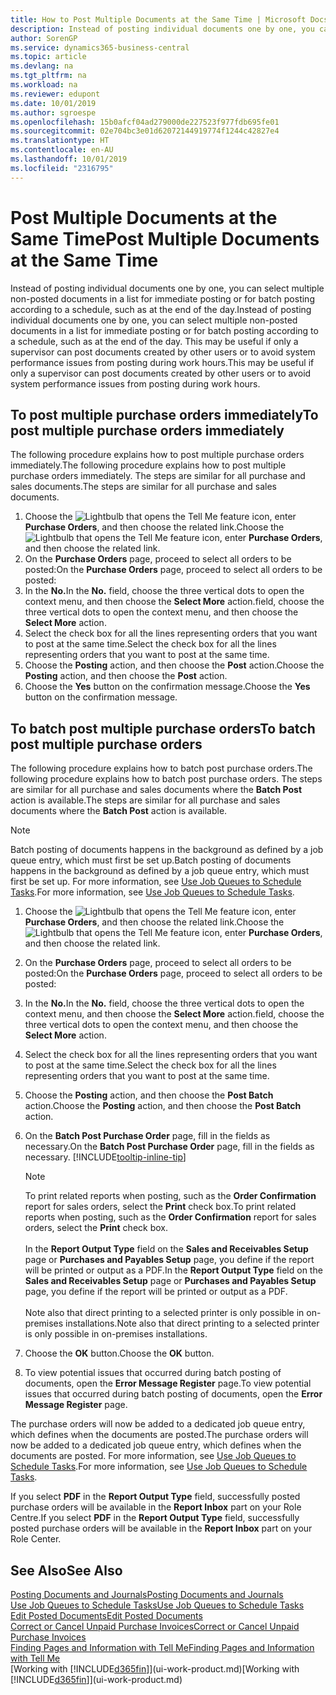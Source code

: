 ```yaml
---
title: How to Post Multiple Documents at the Same Time | Microsoft Docs
description: Instead of posting individual documents one by one, you can select multiple non-posted documents in a list for batch posting, either for immediate posting or scheduled to, for example, the end of the day.
author: SorenGP
ms.service: dynamics365-business-central
ms.topic: article
ms.devlang: na
ms.tgt_pltfrm: na
ms.workload: na
ms.reviewer: edupont
ms.date: 10/01/2019
ms.author: sgroespe
ms.openlocfilehash: 15b0afcf04ad279000de227523f977fdb695fe01
ms.sourcegitcommit: 02e704bc3e01d62072144919774f1244c42827e4
ms.translationtype: HT
ms.contentlocale: en-AU
ms.lasthandoff: 10/01/2019
ms.locfileid: "2316795"
---
```

# <a name="post-multiple-documents-at-the-same-time"></a><span data-ttu-id="29adc-103">Post Multiple Documents at the Same Time</span><span class="sxs-lookup"><span data-stu-id="29adc-103">Post Multiple Documents at the Same Time</span></span>
<span data-ttu-id="29adc-104">Instead of posting individual documents one by one, you can select multiple non-posted documents in a list for immediate posting or for batch posting according to a schedule, such as at the end of the day.</span><span class="sxs-lookup"><span data-stu-id="29adc-104">Instead of posting individual documents one by one, you can select multiple non-posted documents in a list for immediate posting or for batch posting according to a schedule, such as at the end of the day.</span></span> <span data-ttu-id="29adc-105">This may be useful if only a supervisor can post documents created by other users or to avoid system performance issues from posting during work hours.</span><span class="sxs-lookup"><span data-stu-id="29adc-105">This may be useful if only a supervisor can post documents created by other users or to avoid system performance issues from posting during work hours.</span></span>

## <a name="to-post-multiple-purchase-orders-immediately"></a><span data-ttu-id="29adc-106">To post multiple purchase orders immediately</span><span class="sxs-lookup"><span data-stu-id="29adc-106">To post multiple purchase orders immediately</span></span>
<span data-ttu-id="29adc-107">The following procedure explains how to post multiple purchase orders immediately.</span><span class="sxs-lookup"><span data-stu-id="29adc-107">The following procedure explains how to post multiple purchase orders immediately.</span></span> <span data-ttu-id="29adc-108">The steps are similar for all purchase and sales documents.</span><span class="sxs-lookup"><span data-stu-id="29adc-108">The steps are similar for all purchase and sales documents.</span></span>

1. <span data-ttu-id="29adc-109">Choose the ![Lightbulb that opens the Tell Me feature](media/ui-search/search_small.png "Tell me what you want to do") icon, enter **Purchase Orders**, and then choose the related link.</span><span class="sxs-lookup"><span data-stu-id="29adc-109">Choose the ![Lightbulb that opens the Tell Me feature](media/ui-search/search_small.png "Tell me what you want to do") icon, enter **Purchase Orders**, and then choose the related link.</span></span>
2. <span data-ttu-id="29adc-110">On the **Purchase Orders** page, proceed to select all orders to be posted:</span><span class="sxs-lookup"><span data-stu-id="29adc-110">On the **Purchase Orders** page, proceed to select all orders to be posted:</span></span>
3. <span data-ttu-id="29adc-111">In the **No.**</span><span class="sxs-lookup"><span data-stu-id="29adc-111">In the **No.**</span></span> <span data-ttu-id="29adc-112">field, choose the three vertical dots to open the context menu, and then choose the **Select More** action.</span><span class="sxs-lookup"><span data-stu-id="29adc-112">field, choose the three vertical dots to open the context menu, and then choose the **Select More** action.</span></span>
4. <span data-ttu-id="29adc-113">Select the check box for all the lines representing orders that you want to post at the same time.</span><span class="sxs-lookup"><span data-stu-id="29adc-113">Select the check box for all the lines representing orders that you want to post at the same time.</span></span>
5. <span data-ttu-id="29adc-114">Choose the **Posting** action, and then choose the **Post** action.</span><span class="sxs-lookup"><span data-stu-id="29adc-114">Choose the **Posting** action, and then choose the **Post** action.</span></span>
6. <span data-ttu-id="29adc-115">Choose the **Yes** button on the confirmation message.</span><span class="sxs-lookup"><span data-stu-id="29adc-115">Choose the **Yes** button on the confirmation message.</span></span>

## <a name="to-batch-post-multiple-purchase-orders"></a><span data-ttu-id="29adc-116">To batch post multiple purchase orders</span><span class="sxs-lookup"><span data-stu-id="29adc-116">To batch post multiple purchase orders</span></span>
<span data-ttu-id="29adc-117">The following procedure explains how to batch post purchase orders.</span><span class="sxs-lookup"><span data-stu-id="29adc-117">The following procedure explains how to batch post purchase orders.</span></span> <span data-ttu-id="29adc-118">The steps are similar for all purchase and sales documents where the **Batch Post** action is available.</span><span class="sxs-lookup"><span data-stu-id="29adc-118">The steps are similar for all purchase and sales documents where the **Batch Post** action is available.</span></span>

> [!NOTE]
> <span data-ttu-id="29adc-119">Batch posting of documents happens in the background as defined by a job queue entry, which must first be set up.</span><span class="sxs-lookup"><span data-stu-id="29adc-119">Batch posting of documents happens in the background as defined by a job queue entry, which must first be set up.</span></span> <span data-ttu-id="29adc-120">For more information, see [Use Job Queues to Schedule Tasks](admin-job-queues-schedule-tasks.md).</span><span class="sxs-lookup"><span data-stu-id="29adc-120">For more information, see [Use Job Queues to Schedule Tasks](admin-job-queues-schedule-tasks.md).</span></span>

1. <span data-ttu-id="29adc-121">Choose the ![Lightbulb that opens the Tell Me feature](media/ui-search/search_small.png "Tell me what you want to do") icon, enter **Purchase Orders**, and then choose the related link.</span><span class="sxs-lookup"><span data-stu-id="29adc-121">Choose the ![Lightbulb that opens the Tell Me feature](media/ui-search/search_small.png "Tell me what you want to do") icon, enter **Purchase Orders**, and then choose the related link.</span></span>  
2. <span data-ttu-id="29adc-122">On the **Purchase Orders** page, proceed to select all orders to be posted:</span><span class="sxs-lookup"><span data-stu-id="29adc-122">On the **Purchase Orders** page, proceed to select all orders to be posted:</span></span>
3. <span data-ttu-id="29adc-123">In the **No.**</span><span class="sxs-lookup"><span data-stu-id="29adc-123">In the **No.**</span></span> <span data-ttu-id="29adc-124">field, choose the three vertical dots to open the context menu, and then choose the **Select More** action.</span><span class="sxs-lookup"><span data-stu-id="29adc-124">field, choose the three vertical dots to open the context menu, and then choose the **Select More** action.</span></span>
4. <span data-ttu-id="29adc-125">Select the check box for all the lines representing orders that you want to post at the same time.</span><span class="sxs-lookup"><span data-stu-id="29adc-125">Select the check box for all the lines representing orders that you want to post at the same time.</span></span>
5. <span data-ttu-id="29adc-126">Choose the **Posting** action, and then choose the **Post Batch** action.</span><span class="sxs-lookup"><span data-stu-id="29adc-126">Choose the **Posting** action, and then choose the **Post Batch** action.</span></span>
6. <span data-ttu-id="29adc-127">On the **Batch Post Purchase Order** page, fill in the fields as necessary.</span><span class="sxs-lookup"><span data-stu-id="29adc-127">On the **Batch Post Purchase Order** page, fill in the fields as necessary.</span></span> [!INCLUDE[tooltip-inline-tip](includes/tooltip-inline-tip_md.md)]

    > [!NOTE]
    > <span data-ttu-id="29adc-128">To print related reports when posting, such as the **Order Confirmation** report for sales orders, select the **Print** check box.</span><span class="sxs-lookup"><span data-stu-id="29adc-128">To print related reports when posting, such as the **Order Confirmation** report for sales orders, select the **Print** check box.</span></span><br /><br /> <span data-ttu-id="29adc-129">In the **Report Output Type** field on the **Sales and Receivables Setup** page or **Purchases and Payables Setup** page, you define if the report will be printed or output as a PDF.</span><span class="sxs-lookup"><span data-stu-id="29adc-129">In the **Report Output Type** field on the **Sales and Receivables Setup** page or **Purchases and Payables Setup** page, you define if the report will be printed or output as a PDF.</span></span><br /><br /> <span data-ttu-id="29adc-130">Note also that direct printing to a selected printer is only possible in on-premises installations.</span><span class="sxs-lookup"><span data-stu-id="29adc-130">Note also that direct printing to a selected printer is only possible in on-premises installations.</span></span>

7. <span data-ttu-id="29adc-131">Choose the **OK** button.</span><span class="sxs-lookup"><span data-stu-id="29adc-131">Choose the **OK** button.</span></span>
8. <span data-ttu-id="29adc-132">To view potential issues that occurred during batch posting of documents, open the **Error Message Register** page.</span><span class="sxs-lookup"><span data-stu-id="29adc-132">To view potential issues that occurred during batch posting of documents, open the **Error Message Register** page.</span></span>

<span data-ttu-id="29adc-133">The purchase orders will now be added to a dedicated job queue entry, which defines when the documents are posted.</span><span class="sxs-lookup"><span data-stu-id="29adc-133">The purchase orders will now be added to a dedicated job queue entry, which defines when the documents are posted.</span></span> <span data-ttu-id="29adc-134">For more information, see [Use Job Queues to Schedule Tasks](admin-job-queues-schedule-tasks.md).</span><span class="sxs-lookup"><span data-stu-id="29adc-134">For more information, see [Use Job Queues to Schedule Tasks](admin-job-queues-schedule-tasks.md).</span></span>

<span data-ttu-id="29adc-135">If you select **PDF** in the **Report Output Type** field, successfully posted purchase orders will be available in the **Report Inbox** part on your Role Centre.</span><span class="sxs-lookup"><span data-stu-id="29adc-135">If you select **PDF** in the **Report Output Type** field, successfully posted purchase orders will be available in the **Report Inbox** part on your Role Center.</span></span>

## <a name="see-also"></a><span data-ttu-id="29adc-136">See Also</span><span class="sxs-lookup"><span data-stu-id="29adc-136">See Also</span></span>
[<span data-ttu-id="29adc-137">Posting Documents and Journals</span><span class="sxs-lookup"><span data-stu-id="29adc-137">Posting Documents and Journals</span></span>](ui-post-documents-journals.md)  
[<span data-ttu-id="29adc-138">Use Job Queues to Schedule Tasks</span><span class="sxs-lookup"><span data-stu-id="29adc-138">Use Job Queues to Schedule Tasks</span></span>](admin-job-queues-schedule-tasks.md)  
[<span data-ttu-id="29adc-139">Edit Posted Documents</span><span class="sxs-lookup"><span data-stu-id="29adc-139">Edit Posted Documents</span></span>](across-edit-posted-document.md)  
[<span data-ttu-id="29adc-140">Correct or Cancel Unpaid Purchase Invoices</span><span class="sxs-lookup"><span data-stu-id="29adc-140">Correct or Cancel Unpaid Purchase Invoices</span></span>](purchasing-how-correct-cancel-unpaid-purchase-invoices.md)  
[<span data-ttu-id="29adc-141">Finding Pages and Information with Tell Me</span><span class="sxs-lookup"><span data-stu-id="29adc-141">Finding Pages and Information with Tell Me</span></span>](ui-search.md)  
<span data-ttu-id="29adc-142">[Working with [!INCLUDE[d365fin](includes/d365fin_md.md)]](ui-work-product.md)</span><span class="sxs-lookup"><span data-stu-id="29adc-142">[Working with [!INCLUDE[d365fin](includes/d365fin_md.md)]](ui-work-product.md)</span></span>
